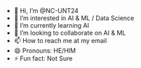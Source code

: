 - 👋 Hi, I’m @NC-UNT24
- 👀 I’m interested in AI & ML / Data Science 
- 🌱 I’m currently learning AI
- 💞️ I’m looking to collaborate on AI & ML
- 📫 How to reach me at my email
- 😄 Pronouns: HE/HIM
- ⚡ Fun fact: Not Sure  

<!---
NC-UNT24/NC-UNT24 is a ✨ special ✨ repository because its `README.md` (this file) appears on your GitHub profile.
You can click the Preview link to take a look at your changes.
--->
